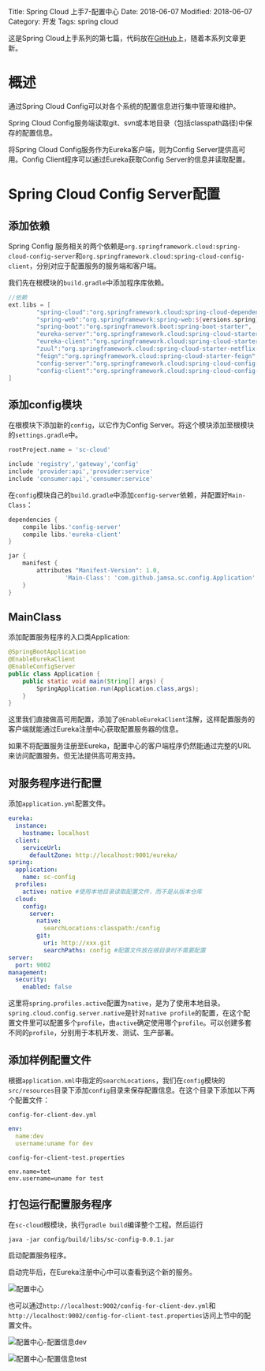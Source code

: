 Title: Spring Cloud 上手7-配置中心
Date: 2018-06-07
Modified: 2018-06-07
Category: 开发
Tags: spring cloud

这是Spring Cloud上手系列的第七篇，代码放在[GitHub](https://github.com/Jamsa/sc-cloud)上，随着本系列文章更新。

# 概述

通过Spring Cloud Config可以对各个系统的配置信息进行集中管理和维护。

Spring Cloud Config服务端读取git、svn或本地目录（包括classpath路径)中保存的配置信息。

将Spring Cloud Config服务作为Eureka客户端，则为Config Server提供高可用。Config Client程序可以通过Eureka获取Config Server的信息并读取配置。

# Spring Cloud Config Server配置

## 添加依赖

Spring Config 服务相关的两个依赖是`org.springframework.cloud:spring-cloud-config-server`和`org.springframework.cloud:spring-cloud-config-client`，分别对应于配置服务的服务端和客户端。

我们先在根模块的`build.gradle`中添加程序库依赖。

```groovy
//依赖
ext.libs = [
        "spring-cloud":"org.springframework.cloud:spring-cloud-dependencies:${versions.springCloud}",
        "spring-web":"org.springframework:spring-web:${versions.spring}",
        "spring-boot":"org.springframework.boot:spring-boot-starter",
        "eureka-server":"org.springframework.cloud:spring-cloud-starter-netflix-eureka-server",
        "eureka-client":"org.springframework.cloud:spring-cloud-starter-netflix-eureka-client",
        "zuul":"org.springframework.cloud:spring-cloud-starter-netflix-zuul",
        "feign":"org.springframework.cloud:spring-cloud-starter-feign",
        "config-server":"org.springframework.cloud:spring-cloud-config-server",
        "config-client":"org.springframework.cloud:spring-cloud-config-client"
]
```

## 添加config模块

在根模块下添加新的`config`，以它作为Config Server。将这个模块添加至根模块的`settings.gradle`中。

```groovy
rootProject.name = 'sc-cloud'

include 'registry','gateway','config'
include 'provider:api','provider:service'
include 'consumer:api','consumer:service'
```

在`config`模块自己的`build.gradle`中添加`config-server`依赖，并配置好`Main-Class`：

```groovy
dependencies {
    compile libs.'config-server'
    compile libs.'eureka-client'
}

jar {
    manifest {
        attributes "Manifest-Version": 1.0,
                'Main-Class': 'com.github.jamsa.sc.config.Application'
    }
}
```

## MainClass

添加配置服务程序的入口类Application:

```java
@SpringBootApplication
@EnableEurekaClient
@EnableConfigServer
public class Application {
    public static void main(String[] args) {
        SpringApplication.run(Application.class,args);
    }
}
```

这里我们直接做高可用配置，添加了`@EnableEurekaClient`注解，这样配置服务的客户端就能通过Eureka注册中心获取配置服务器的信息。

如果不将配置服务注册至Eureka，配置中心的客户端程序仍然能通过完整的URL来访问配置服务。但无法提供高可用支持。

## 对服务程序进行配置

添加`application.yml`配置文件。

```yaml
eureka:
  instance:
    hostname: localhost
  client:
    serviceUrl:
      defaultZone: http://localhost:9001/eureka/
spring:
  application:
    name: sc-config
  profiles:
    active: native #使用本地目录读取配置文件，而不是从版本仓库
  cloud:
    config:
      server:
        native:
          searchLocations:classpath:/config
        git:
          uri: http://xxx.git
          searchPaths: config #配置文件放在根目录时不需要配置
server:
  port: 9002
management:
  security:
    enabled: false
```

这里将`spring.profiles.active`配置为`native`，是为了使用本地目录。`spring.cloud.config.server.native`是针对`native profile`的配置，在这个配置文件里可以配置多个`profile`，由`active`确定使用哪个`profile`。可以创建多套不同的`profile`，分别用于本机开发、测试、生产部署。

## 添加样例配置文件

根据`application.xml`中指定的`searchLocations`，我们在`config`模块的`src/resources`目录下添加`config`目录来保存配置信息。在这个目录下添加以下两个配置文件：

`config-for-client-dev.yml`

```yaml
env:
  name:dev
  username:uname for dev
```

`config-for-client-test.properties`

```
env.name=tet
env.username=uname for test
```

## 打包运行配置服务程序

在`sc-cloud`根模块，执行`gradle build`编译整个工程。然后运行

`java -jar config/build/libs/sc-config-0.0.1.jar`

启动配置服务程序。

启动完毕后，在Eureka注册中心中可以查看到这个新的服务。

![配置中心]({attach}spring_cloud_tut/config1.png)

也可以通过`http://localhost:9002/config-for-client-dev.yml`和`http://localhost:9002/config-for-client-test.properties`访问上节中的配置文件。

![配置中心-配置信息dev]({attach}spring_cloud_tut/config2.png)

![配置中心-配置信息test]({attach}spring_cloud_tut/config3.png)


